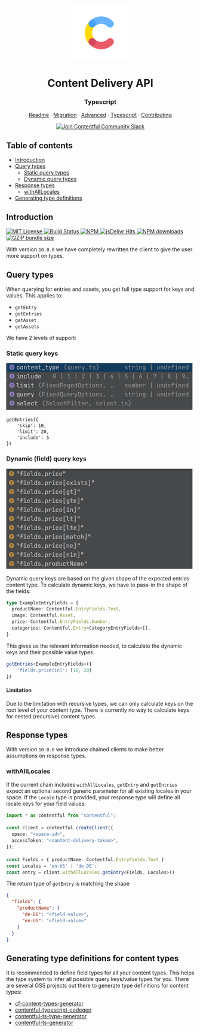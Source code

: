 <!-- shared header  START --> 

<p align="center">
  <a href="https://www.contentful.com/developers/docs/references/content-delivery-api/">
    <img alt="Contentful Logo" title="Contentful" src="images/contentful-icon.png" width="150">
  </a>
</p>

<h1 align='center'>Content Delivery API</h1>

<h3 align="center">Typescript</h3>

<p align="center">
  <a href="README.md">Readme</a> · 
  <a href="MIGRATION.md">Migration</a> · 
  <a href="ADVANCED.md">Advanced</a> · 
  <a href="TYPESCRIPT.md">Typescript</a> · 
  <a href="CONTRIBUTING.md">Contributing</a>
</p>

<p align="center">
  <a href="https://www.contentful.com/slack/">
    <img src="https://img.shields.io/badge/-Join%20Community%20Slack-2AB27B.svg?logo=slack&maxAge=31557600" alt="Join Contentful Community Slack">
  </a>
</p>

<!-- shared header  END --> 


## Table of contents
- [Introduction](#introduction)
- [Query types](#query-types)
    - [Static query types](#static-query-keys)
    - [Dynamic query types](#dynamic-field-query-keys)
- [Response types](#response-types)
    - [withAllLocales](#withalllocales)
- [Generating type definitions](#generating-type-definitions-for-content-types)

## Introduction
<a href="LICENSE">
    <img src="https://img.shields.io/badge/license-MIT-brightgreen.svg" alt="MIT License" />
  </a><a href="https://travis-ci.org/contentful/contentful.js">
    <img src="https://travis-ci.org/contentful/contentful.js.svg?branch=master" alt="Build Status">
  </a>
 <a href="https://www.npmjs.com/package/contentful">
    <img src="https://img.shields.io/npm/v/contentful.svg" alt="NPM">
  </a>
   <a href="https://www.jsdelivr.com/package/npm/contentful">
    <img src="https://data.jsdelivr.com/v1/package/npm/contentful/badge" alt="jsDelivr Hits">
  </a>
<a href="https://npm-stat.com/charts.html?package=contentful">
    <img src="https://img.shields.io/npm/dm/contentful.svg" alt="NPM downloads">
  </a>
<a href="https://unpkg.com/contentful/dist/contentful.browser.min.js">
    <img src="https://img.badgesize.io/https://unpkg.com/contentful/dist/contentful.browser.min.js?compression=gzip" alt="GZIP bundle size">
  </a>

With version `10.0.0` we have completely rewritten the client to give the user more support on types.



## Query types
When querying for entries and assets, you get full type support for keys and values.
This applies to:
- `getEntry`
- `getEntries`
- `getAsset`
- `getAssets`

We have 2 levels of support:

### Static query keys
![](images/static-query-keys.png)

```
getEntries({
    'skip': 10,
    'limit': 20,
    'include': 5
})
```

### Dynamic (field) query keys
![](images/dynamic-query-keys.png)

Dynamic query keys are based on the given shape of the expected entries content type.
To calculate dynamic keys, we have to pass-in the shape of the fields:
```typescript
type ExampleEntryFields = {
  productName: Contentful.EntryFields.Text,
  image: Contentful.Asset,
  price: Contentful.EntryFields.Number,
  categories: Contentful.Entry<CategoryEntryFields>[],
}
```

This gives us the relevant information needed, to calculate the dynamic keys and their possible value types.
```typescript
getEntries<ExampleEntryFields>({
    'fields.price[in]': [10, 20]
})
```

#### Limitation
Due to the limitation with recursive types, we can only calculate keys on the root level of your content type.
There is currently no way to calculate keys for nested (recursive) content types.

## Response types
With version `10.0.0` we introduce chained clients to make better assumptions on response types.

### withAllLocales
If the current chain includes `withAllLocales`, `getEntry` and `getEntries` expect an optional second generic parameter for all existing locales in your space.
If the `Locale` type is provided, your response type will define all locale keys for your field values:

```typescript
import * as contentful from "contentful";

const client = contentful.createClient({
  space: "<space-id>",
  accessToken: "<content-delivery-token>",
});

const Fields = { productName: Contentful.EntryFields.Text }
const Locales = 'en-US' | 'de-DE';
const entry = client.withAllLocales.getEntry<Fields, Locales>() 
```

The return type of `getEntry` is matching the shape
```json
{
  "fields": {
    "productName": {
      "de-DE": "<field-value>",
      "en-US": "<field-value>"
    }
  }
}
```

## Generating type definitions for content types
It is recommended to define field types for all your content types. This helps the type system to infer all possible query keys/value types for you.
There are several OSS projects out there to generate type definitions for content types:

- [cf-content-types-generator](https://github.com/contentful-userland/cf-content-types-generator)
- [contentful-typescript-codegen](https://github.com/intercom/contentful-typescript-codegen)
- [contentful-ts-type-generator](https://github.com/arimkevi/contentful-ts-type-generator)
- [contentful-ts-generator](https://github.com/watermarkchurch/contentful-ts-generator)

